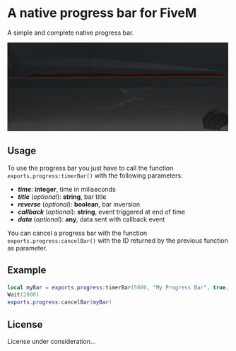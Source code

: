 # A native progress bar for FiveM

A simple and complete native progress bar.

![Progress bar in game](progress_bar.gif)

## Usage

To use the progress bar you just have to call the function `exports.progress:timerBar()` with the following parameters:

- ***time***: **integer**, time in miliseconds
- ***title*** (*optional*): **string**, bar title
- ***reverse*** (*optional*): **boolean**, bar inversion
- ***callback*** (*optional*): **string**, event triggered at end of time
- ***data*** (*optional*): **any**, data sent with callback event

You can cancel a progress bar with the function `exports.progress:cancelBar()` with the ID returned by the previous function as parameter.

## Example

```lua
local myBar = exports.progress:timerBar(5000, "My Progress Bar", true, 'myCallbackEvent', {any = data, you = want})
Wait(2000)
exports.progress:cancelBar(myBar)
```

## License

License under consideration...
